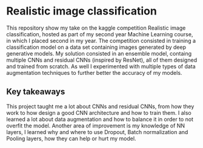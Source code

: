 # Realistic image classification
This repository show my take on the kaggle competition Realistic image classification, hosted as part of my second year Machine Learning course, in which I placed second in my year. The competition consisted in training a classification model on a data set containing images generated by deep generative models. My solution consisted in an ensemble model, containg multiple CNNs and residual CNNs (inspired by ResNet), all of them designed and trained from scratch. As well I experimented with multiple types of data augmentation techniques to further better the accuracy of my models.

## Key takeaways
This project taught me a lot about CNNs and residual CNNs, from how they work to how design a good CNN architecture and how to train them. I also learned a lot about data augmentation and how to balance it in order to not overfit the model. Another area of improvement is my knowledge of NN layers, I learned why and where to use Dropout, Batch normalization and Pooling layers, how they can help or hurt my model.
